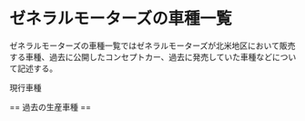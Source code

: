 # ゼネラルモーターズの車種一覧

ゼネラルモーターズの車種一覧ではゼネラルモーターズが北米地区において販売する車種、過去に公開したコンセプトカー、過去に発売していた車種などについて記述する。

現行車種


== 過去の生産車種 ==